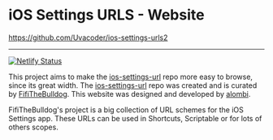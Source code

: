 # iOS Settings URLS - Website

https://github.com/Uvacoder/ios-settings-urls2

-----


[![Netlify Status](https://api.netlify.com/api/v1/badges/64fb2d17-4467-40a0-b054-f14633676fce/deploy-status)](https://app.netlify.com/sites/ios-settings-urls/deploys)

This project aims to make the [ios-settings-url](https://github.com/FifiTheBulldog/ios-settings-urls) repo more easy to browse, since its great width. The [ios-settings-url](https://github.com/FifiTheBulldog/ios-settings-urls) repo was created and is curated by [FifiTheBulldog](https://github.com/FifiTheBulldog). This website was designed and developed by [alombi](https://alombi.xyz).

FifiTheBulldog's project is a big collection of URL schemes for the iOS Settings app. These URLs can be used in Shortcuts, Scriptable or for lots of others scopes.
